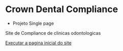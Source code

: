 # Crown Dental Compliance

* Projeto Single page

Site de Compliance de clinicas odontologicas

<a href="https://leal86.github.io/crown/index.html">Executar a pagina inicial do site</a>

